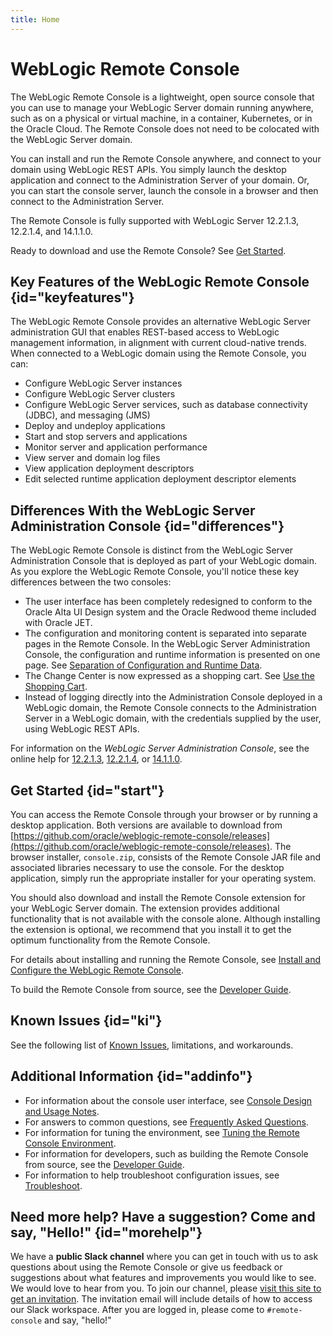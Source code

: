 ```yaml
---
title: Home
---
```


# WebLogic Remote Console

The WebLogic Remote Console is a lightweight, open source console that you can use to manage your WebLogic Server domain running anywhere, such as on a physical or virtual machine, in a container, Kubernetes, or in the Oracle Cloud. The Remote Console does not need to be colocated with the WebLogic Server domain.

You can install and run the Remote Console anywhere, and connect to your domain using WebLogic REST APIs. You simply launch the desktop application and connect to the Administration Server of your domain. Or, you can start the console server, launch the console in a browser and then connect to the Administration Server.

The Remote Console is fully supported with WebLogic Server 12.2.1.3, 12.2.1.4, and 14.1.1.0.

Ready to download and use the Remote Console? See [Get Started](#start).

## Key Features of the WebLogic Remote Console {id="keyfeatures"}
The WebLogic Remote Console provides an alternative WebLogic Server administration GUI that enables REST-based access to WebLogic management information, in alignment with current cloud-native trends. When connected to a WebLogic domain using the Remote Console, you can:
* Configure WebLogic Server instances
* Configure WebLogic Server clusters
* Configure WebLogic Server services, such as database connectivity (JDBC), and messaging (JMS)
* Deploy and undeploy applications
* Start and stop servers and applications
* Monitor server and application performance
* View server and domain log files
* View application deployment descriptors
* Edit selected runtime application deployment descriptor elements


## Differences With the WebLogic Server Administration Console {id="differences"}
The WebLogic Remote Console is distinct from the WebLogic Server Administration Console that is deployed as part of your WebLogic domain. As you explore the WebLogic Remote Console, you'll notice these key differences between the two consoles:
* The user interface has been completely redesigned to conform to the Oracle Alta UI Design system and the Oracle Redwood theme included with Oracle JET.
* The configuration and monitoring content is separated into separate pages in the Remote Console. In the WebLogic Server Administration Console, the configuration and runtime information is presented on one page. See [Separation of Configuration and Runtime Data](posts/console_uidesign#separation).
* The Change Center is now expressed as a shopping cart. See [Use the Shopping Cart](posts/console_uidesign#cart).
* Instead of logging directly into the Administration Console deployed in a WebLogic domain, the Remote Console connects to the Administration Server in a WebLogic domain, with the credentials supplied by the user, using WebLogic REST APIs.

For information on the *WebLogic Server Administration Console*, see the online help for [12.2.1.3](https://docs.oracle.com/middleware/12213/wls/WLACH/index.html), [12.2.1.4](https://docs.oracle.com/en/middleware/fusion-middleware/weblogic-server/12.2.1.4/wlach/index.html), or [14.1.1.0](https://docs-uat.us.oracle.com/en/middleware/standalone/weblogic-server/14.1.1.0/wlach/index.html).

## Get Started {id="start"}
You can access the Remote Console through your browser or by running a desktop application. Both versions are available to download from [https://github.com/oracle/weblogic-remote-console/releases](https://github.com/oracle/weblogic-remote-console/releases). The browser installer, `console.zip`, consists of the Remote Console JAR file and associated libraries necessary to use the console. For the desktop application, simply run the appropriate installer for your operating system.

You should also download and install the Remote Console extension for your WebLogic Server domain. The extension provides additional functionality that is not available with the console alone. Although installing the extension is optional, we recommend that you install it to get the optimum functionality from the Remote Console.

For details about installing and running the Remote Console, see [Install and Configure the WebLogic Remote Console](posts/install_config).

To build the Remote Console from source, see the [Developer Guide](posts/developer_guide).

## Known Issues {id="ki"}
See the following list of [Known Issues](posts/known_issues), limitations, and workarounds.

## Additional Information {id="addinfo"}

* For information about the console user interface, see [Console Design and Usage Notes](posts/console_uidesign).
* For answers to common questions, see [Frequently Asked Questions](posts/faqs).
* For information for tuning the environment, see [Tuning the Remote Console Environment](posts/tuning).
* For information for developers, such as building the Remote Console from source, see the [Developer Guide](posts/developer_guide).
* For information to help troubleshoot configuration issues, see [Troubleshoot](posts/troubleshoot).

## Need more help? Have a suggestion? Come and say, "Hello!" {id="morehelp"}

We have a **public Slack channel** where you can get in touch with us to ask questions about using the Remote Console or give us feedback
or suggestions about what features and improvements you would like to see.  We would love to hear from you. To join our channel,
please [visit this site to get an invitation](https://weblogic-slack-inviter.herokuapp.com/). The invitation email will include
details of how to access our Slack workspace.  After you are logged in, please come to `#remote-console` and say, "hello!"
